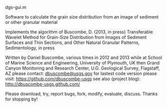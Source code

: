  dgs-gui.m

Software to calculate the grain size distribution from an image of sediment or other granular material

Implements the algorithm of 
Buscombe, D. (2013, in press) 
Transferable Wavelet Method for Grain-Size Distribution from Images of Sediment Surfaces and Thin Sections, and Other Natural Granular Patterns, Sedimentology, in press
 
 Written by Daniel Buscombe, various times in 2012 and 2013
 while at
 School of Marine Science and Engineering, University of Plymouth, UK
 then
 Grand Canyon Monitoring and Research Center, U.G. Geological Survey, Flagstaff, AZ 
 please contact:
 dbuscombe@usgs.gov
 for lastest code version please visit:
 https://github.com/dbuscombe-usgs
 see also (project blog):
 http://dbuscombe-usgs.github.com/

Please download, try, report bugs, fork, modify, evaluate, discuss. Thanks for stopping by!
